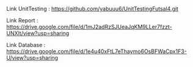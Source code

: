 Link UnitTesting : https://github.com/yabuuu6/UnitTestingFutsal4.git

Link Report : https://drive.google.com/file/d/1mJ2adRzSJUeaJqKM9LLer7fzzt-UNXlt/view?usp=sharing

Link Database : https://drive.google.com/file/d/1e4u40xFtL7eThaymo6OsBFWaCpx1F3-U/view?usp=sharing

